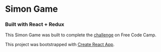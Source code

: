 # Simon Game
### Built with React + Redux

This Simon Game was built to complete the [challenge](https://www.freecodecamp.com/challenges/build-a-simon-game) on Free Code Camp.

This project was bootstrapped with [Create React App](https://github.com/facebookincubator/create-react-app).
